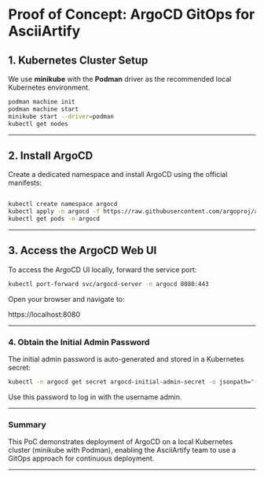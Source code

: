 # Proof of Concept: ArgoCD GitOps for AsciiArtify

## 1. Kubernetes Cluster Setup

We use **minikube** with the **Podman** driver as the recommended local Kubernetes environment.

```bash
podman machine init
podman machine start
minikube start --driver=podman
kubectl get nodes
```

---

## 2. Install ArgoCD
Create a dedicated namespace and install ArgoCD using the official manifests:
```bash

kubectl create namespace argocd
kubectl apply -n argocd -f https://raw.githubusercontent.com/argoproj/argo-cd/stable/manifests/install.yaml
kubectl get pods -n argocd
```

---

## 3. Access the ArgoCD Web UI

To access the ArgoCD UI locally, forward the service port:

```bash
kubectl port-forward svc/argocd-server -n argocd 8080:443
```

Open your browser and navigate to:

https://localhost:8080

---

### 4. Obtain the Initial Admin Password

The initial admin password is auto-generated and stored in a Kubernetes secret:

```bash
kubectl -n argocd get secret argocd-initial-admin-secret -o jsonpath="{.data.password}" | base64 -d; echo
```

Use this password to log in with the username admin.

---

### Summary

This PoC demonstrates deployment of ArgoCD on a local Kubernetes cluster (minikube with Podman), enabling the AsciiArtify team to use a GitOps approach for continuous deployment.

---